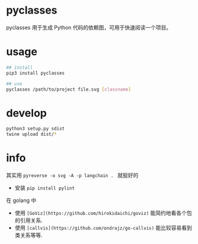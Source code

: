 # pyclasses

pyclasses 用于生成 Python 代码的依赖图，可用于快速阅读一个项目。

# usage

```bash
## install
pip3 install pyclasses

## use
pyclasses /path/to/project file.svg [classname]
```

# develop

```bash
python3 setup.py sdist
twine upload dist/*
```

# info
其实用 `pyreverse -o svg -A -p langchain . ` 就挺好的
- 安装 `pip install pylint`

在 golang 中
- 使用 `[GoViz](https://github.com/hirokidaichi/goviz)` 能简约地看各个包的引用关系.
- 使用 `[callvis](https://github.com/ondrajz/go-callvis)` 能比较容易看到类关系等等.
